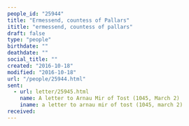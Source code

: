 ```yaml
---
people_id: "25944"
title: "Ermessend, countess of Pallars"
ititle: "ermessend, countess of pallars"
draft: false
type: "people"
birthdate: ""
deathdate: ""
social_title: ""
created: "2016-10-18"
modified: "2016-10-18"
url: "/people/25944.html"
sent:
  - url: letter/25945.html
    name: A letter to Arnau Mir of Tost (1045, March 2)
    iname: a letter to arnau mir of tost (1045, march 2)
received:
---
```

